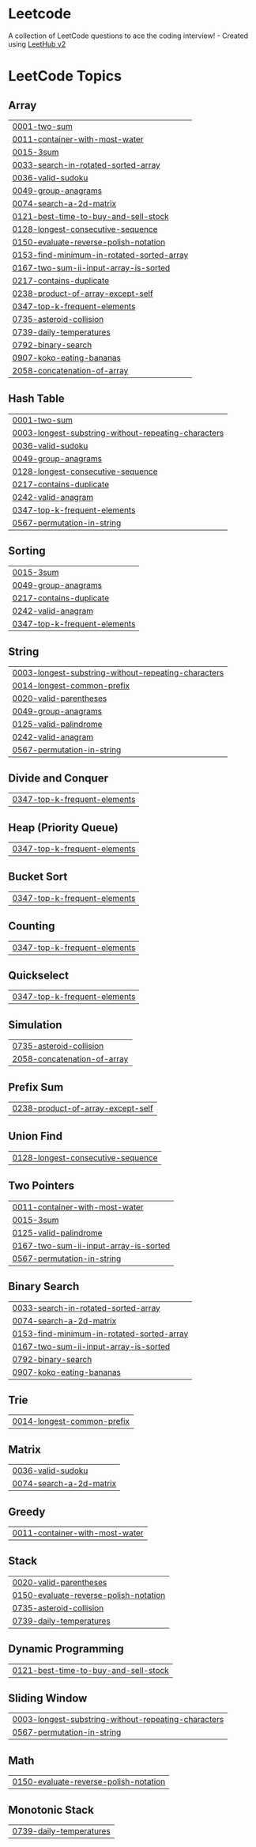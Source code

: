 # Leetcode
A collection of LeetCode questions to ace the coding interview! - Created using [LeetHub v2](https://github.com/arunbhardwaj/LeetHub-2.0)

<!---LeetCode Topics Start-->
# LeetCode Topics
## Array
|  |
| ------- |
| [0001-two-sum](https://github.com/RohitPoduval1/Leetcode/tree/master/0001-two-sum) |
| [0011-container-with-most-water](https://github.com/RohitPoduval1/Leetcode/tree/master/0011-container-with-most-water) |
| [0015-3sum](https://github.com/RohitPoduval1/Leetcode/tree/master/0015-3sum) |
| [0033-search-in-rotated-sorted-array](https://github.com/RohitPoduval1/Leetcode/tree/master/0033-search-in-rotated-sorted-array) |
| [0036-valid-sudoku](https://github.com/RohitPoduval1/Leetcode/tree/master/0036-valid-sudoku) |
| [0049-group-anagrams](https://github.com/RohitPoduval1/Leetcode/tree/master/0049-group-anagrams) |
| [0074-search-a-2d-matrix](https://github.com/RohitPoduval1/Leetcode/tree/master/0074-search-a-2d-matrix) |
| [0121-best-time-to-buy-and-sell-stock](https://github.com/RohitPoduval1/Leetcode/tree/master/0121-best-time-to-buy-and-sell-stock) |
| [0128-longest-consecutive-sequence](https://github.com/RohitPoduval1/Leetcode/tree/master/0128-longest-consecutive-sequence) |
| [0150-evaluate-reverse-polish-notation](https://github.com/RohitPoduval1/Leetcode/tree/master/0150-evaluate-reverse-polish-notation) |
| [0153-find-minimum-in-rotated-sorted-array](https://github.com/RohitPoduval1/Leetcode/tree/master/0153-find-minimum-in-rotated-sorted-array) |
| [0167-two-sum-ii-input-array-is-sorted](https://github.com/RohitPoduval1/Leetcode/tree/master/0167-two-sum-ii-input-array-is-sorted) |
| [0217-contains-duplicate](https://github.com/RohitPoduval1/Leetcode/tree/master/0217-contains-duplicate) |
| [0238-product-of-array-except-self](https://github.com/RohitPoduval1/Leetcode/tree/master/0238-product-of-array-except-self) |
| [0347-top-k-frequent-elements](https://github.com/RohitPoduval1/Leetcode/tree/master/0347-top-k-frequent-elements) |
| [0735-asteroid-collision](https://github.com/RohitPoduval1/Leetcode/tree/master/0735-asteroid-collision) |
| [0739-daily-temperatures](https://github.com/RohitPoduval1/Leetcode/tree/master/0739-daily-temperatures) |
| [0792-binary-search](https://github.com/RohitPoduval1/Leetcode/tree/master/0792-binary-search) |
| [0907-koko-eating-bananas](https://github.com/RohitPoduval1/Leetcode/tree/master/0907-koko-eating-bananas) |
| [2058-concatenation-of-array](https://github.com/RohitPoduval1/Leetcode/tree/master/2058-concatenation-of-array) |
## Hash Table
|  |
| ------- |
| [0001-two-sum](https://github.com/RohitPoduval1/Leetcode/tree/master/0001-two-sum) |
| [0003-longest-substring-without-repeating-characters](https://github.com/RohitPoduval1/Leetcode/tree/master/0003-longest-substring-without-repeating-characters) |
| [0036-valid-sudoku](https://github.com/RohitPoduval1/Leetcode/tree/master/0036-valid-sudoku) |
| [0049-group-anagrams](https://github.com/RohitPoduval1/Leetcode/tree/master/0049-group-anagrams) |
| [0128-longest-consecutive-sequence](https://github.com/RohitPoduval1/Leetcode/tree/master/0128-longest-consecutive-sequence) |
| [0217-contains-duplicate](https://github.com/RohitPoduval1/Leetcode/tree/master/0217-contains-duplicate) |
| [0242-valid-anagram](https://github.com/RohitPoduval1/Leetcode/tree/master/0242-valid-anagram) |
| [0347-top-k-frequent-elements](https://github.com/RohitPoduval1/Leetcode/tree/master/0347-top-k-frequent-elements) |
| [0567-permutation-in-string](https://github.com/RohitPoduval1/Leetcode/tree/master/0567-permutation-in-string) |
## Sorting
|  |
| ------- |
| [0015-3sum](https://github.com/RohitPoduval1/Leetcode/tree/master/0015-3sum) |
| [0049-group-anagrams](https://github.com/RohitPoduval1/Leetcode/tree/master/0049-group-anagrams) |
| [0217-contains-duplicate](https://github.com/RohitPoduval1/Leetcode/tree/master/0217-contains-duplicate) |
| [0242-valid-anagram](https://github.com/RohitPoduval1/Leetcode/tree/master/0242-valid-anagram) |
| [0347-top-k-frequent-elements](https://github.com/RohitPoduval1/Leetcode/tree/master/0347-top-k-frequent-elements) |
## String
|  |
| ------- |
| [0003-longest-substring-without-repeating-characters](https://github.com/RohitPoduval1/Leetcode/tree/master/0003-longest-substring-without-repeating-characters) |
| [0014-longest-common-prefix](https://github.com/RohitPoduval1/Leetcode/tree/master/0014-longest-common-prefix) |
| [0020-valid-parentheses](https://github.com/RohitPoduval1/Leetcode/tree/master/0020-valid-parentheses) |
| [0049-group-anagrams](https://github.com/RohitPoduval1/Leetcode/tree/master/0049-group-anagrams) |
| [0125-valid-palindrome](https://github.com/RohitPoduval1/Leetcode/tree/master/0125-valid-palindrome) |
| [0242-valid-anagram](https://github.com/RohitPoduval1/Leetcode/tree/master/0242-valid-anagram) |
| [0567-permutation-in-string](https://github.com/RohitPoduval1/Leetcode/tree/master/0567-permutation-in-string) |
## Divide and Conquer
|  |
| ------- |
| [0347-top-k-frequent-elements](https://github.com/RohitPoduval1/Leetcode/tree/master/0347-top-k-frequent-elements) |
## Heap (Priority Queue)
|  |
| ------- |
| [0347-top-k-frequent-elements](https://github.com/RohitPoduval1/Leetcode/tree/master/0347-top-k-frequent-elements) |
## Bucket Sort
|  |
| ------- |
| [0347-top-k-frequent-elements](https://github.com/RohitPoduval1/Leetcode/tree/master/0347-top-k-frequent-elements) |
## Counting
|  |
| ------- |
| [0347-top-k-frequent-elements](https://github.com/RohitPoduval1/Leetcode/tree/master/0347-top-k-frequent-elements) |
## Quickselect
|  |
| ------- |
| [0347-top-k-frequent-elements](https://github.com/RohitPoduval1/Leetcode/tree/master/0347-top-k-frequent-elements) |
## Simulation
|  |
| ------- |
| [0735-asteroid-collision](https://github.com/RohitPoduval1/Leetcode/tree/master/0735-asteroid-collision) |
| [2058-concatenation-of-array](https://github.com/RohitPoduval1/Leetcode/tree/master/2058-concatenation-of-array) |
## Prefix Sum
|  |
| ------- |
| [0238-product-of-array-except-self](https://github.com/RohitPoduval1/Leetcode/tree/master/0238-product-of-array-except-self) |
## Union Find
|  |
| ------- |
| [0128-longest-consecutive-sequence](https://github.com/RohitPoduval1/Leetcode/tree/master/0128-longest-consecutive-sequence) |
## Two Pointers
|  |
| ------- |
| [0011-container-with-most-water](https://github.com/RohitPoduval1/Leetcode/tree/master/0011-container-with-most-water) |
| [0015-3sum](https://github.com/RohitPoduval1/Leetcode/tree/master/0015-3sum) |
| [0125-valid-palindrome](https://github.com/RohitPoduval1/Leetcode/tree/master/0125-valid-palindrome) |
| [0167-two-sum-ii-input-array-is-sorted](https://github.com/RohitPoduval1/Leetcode/tree/master/0167-two-sum-ii-input-array-is-sorted) |
| [0567-permutation-in-string](https://github.com/RohitPoduval1/Leetcode/tree/master/0567-permutation-in-string) |
## Binary Search
|  |
| ------- |
| [0033-search-in-rotated-sorted-array](https://github.com/RohitPoduval1/Leetcode/tree/master/0033-search-in-rotated-sorted-array) |
| [0074-search-a-2d-matrix](https://github.com/RohitPoduval1/Leetcode/tree/master/0074-search-a-2d-matrix) |
| [0153-find-minimum-in-rotated-sorted-array](https://github.com/RohitPoduval1/Leetcode/tree/master/0153-find-minimum-in-rotated-sorted-array) |
| [0167-two-sum-ii-input-array-is-sorted](https://github.com/RohitPoduval1/Leetcode/tree/master/0167-two-sum-ii-input-array-is-sorted) |
| [0792-binary-search](https://github.com/RohitPoduval1/Leetcode/tree/master/0792-binary-search) |
| [0907-koko-eating-bananas](https://github.com/RohitPoduval1/Leetcode/tree/master/0907-koko-eating-bananas) |
## Trie
|  |
| ------- |
| [0014-longest-common-prefix](https://github.com/RohitPoduval1/Leetcode/tree/master/0014-longest-common-prefix) |
## Matrix
|  |
| ------- |
| [0036-valid-sudoku](https://github.com/RohitPoduval1/Leetcode/tree/master/0036-valid-sudoku) |
| [0074-search-a-2d-matrix](https://github.com/RohitPoduval1/Leetcode/tree/master/0074-search-a-2d-matrix) |
## Greedy
|  |
| ------- |
| [0011-container-with-most-water](https://github.com/RohitPoduval1/Leetcode/tree/master/0011-container-with-most-water) |
## Stack
|  |
| ------- |
| [0020-valid-parentheses](https://github.com/RohitPoduval1/Leetcode/tree/master/0020-valid-parentheses) |
| [0150-evaluate-reverse-polish-notation](https://github.com/RohitPoduval1/Leetcode/tree/master/0150-evaluate-reverse-polish-notation) |
| [0735-asteroid-collision](https://github.com/RohitPoduval1/Leetcode/tree/master/0735-asteroid-collision) |
| [0739-daily-temperatures](https://github.com/RohitPoduval1/Leetcode/tree/master/0739-daily-temperatures) |
## Dynamic Programming
|  |
| ------- |
| [0121-best-time-to-buy-and-sell-stock](https://github.com/RohitPoduval1/Leetcode/tree/master/0121-best-time-to-buy-and-sell-stock) |
## Sliding Window
|  |
| ------- |
| [0003-longest-substring-without-repeating-characters](https://github.com/RohitPoduval1/Leetcode/tree/master/0003-longest-substring-without-repeating-characters) |
| [0567-permutation-in-string](https://github.com/RohitPoduval1/Leetcode/tree/master/0567-permutation-in-string) |
## Math
|  |
| ------- |
| [0150-evaluate-reverse-polish-notation](https://github.com/RohitPoduval1/Leetcode/tree/master/0150-evaluate-reverse-polish-notation) |
## Monotonic Stack
|  |
| ------- |
| [0739-daily-temperatures](https://github.com/RohitPoduval1/Leetcode/tree/master/0739-daily-temperatures) |
<!---LeetCode Topics End-->
